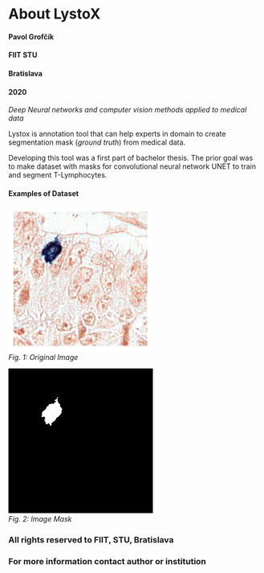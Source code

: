 # About LystoX


#### Pavol Grofčík
#### FIIT STU
#### Bratislava
#### 2020
*Deep Neural networks and computer vision methods applied to medical data*
  
  
  
  
Lystox is annotation tool that can help experts in domain to create 
segmentation mask (*ground truth*) from medical data.  
  
Developing this tool was a first part of bachelor thesis.
The prior goal was to make dataset with masks for convolutional
neural network UNET to train and segment T-Lymphocytes.

#### Examples of Dataset

<p>
    <img src="https://github.com/PavolGrofcik/LystoX/blob/master/figures/train_img_19351.png" alt="dominating_sets_example2"/>
    <br>
    <em>Fig. 1: Original Image</em>
</p>
  
<p>
  <img src="https://github.com/PavolGrofcik/LystoX/blob/master/figures/train_img_19351_mask.png" alt="dominating_sets_example2"/>
  <br>
  <em>Fig. 2: Image Mask</em>
</p>
  
  
  

### All rights reserved to FIIT, STU, Bratislava  
### For more information contact author or institution  
